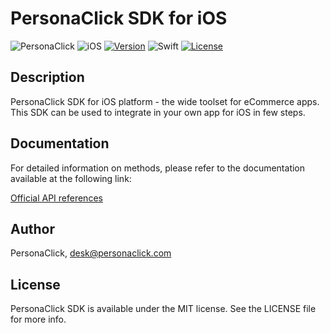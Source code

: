 # PersonaClick SDK for iOS

![PersonaClick](https://github.com/user-attachments/assets/f84f80c5-5884-42f5-92d5-65f2a4c30aee)
![iOS](https://img.shields.io/badge/iOS-000000?style=for-the-badge&logo=ios&logoColor=white)
[![Version](https://img.shields.io/cocoapods/v/PersonaClick.svg?style=for-the-badge)](https://cocoapods.org/pods/PersonaClick)
![Swift](https://img.shields.io/badge/swift-5-F54A2A?style=for-the-badge&logo=swift&logoColor=white&labelColor=F54A2A)
[![License](https://img.shields.io/cocoapods/l/PersonaClick.svg?style=for-the-badge)](https://cocoapods.org/pods/PersonaClick)

## Description

PersonaClick SDK for iOS platform - the wide toolset for eCommerce apps.
This SDK can be used to integrate in your own app for iOS in few steps.

## Documentation

For detailed information on methods, please refer to the documentation available at the following link:

[Official API references](https://reference.api.personaclick.com/#introduction)

## Author

PersonaClick, desk@personaclick.com

## License

PersonaClick SDK is available under the MIT license. See the LICENSE file for more info.
